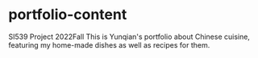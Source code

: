 # portfolio-content
SI539 Project 2022Fall
This is Yunqian's portfolio about Chinese cuisine, featuring my home-made dishes as well as recipes for them.
